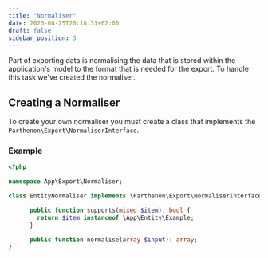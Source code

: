 ```yaml
---
title: "Normaliser"
date: 2020-08-25T20:18:31+02:00
draft: false
sidebar_position: 3
---
```

Part of exporting data is normalising the data that is stored within the application's model to the format that is needed for the export. To handle this task we've created the normaliser.


## Creating a Normaliser

To create your own normaliser you must create a class that implements the `Parthenon\Export\NormaliserInterface`.

### Example

```php
<?php

namespace App\Export\Normaliser;

class EntityNormaliser implements \Parthenon\Export\NormaliserInterface {

      public function supports(mixed $item): bool {
        return $item instanceof \App\Entity\Example;
      }

      public function normalise(array $input): array;
}
```
